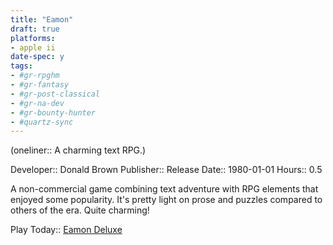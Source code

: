 ```yaml
---
title: "Eamon"
draft: true
platforms:
- apple ii
date-spec: y
tags:
- #gr-rpghm 
- #gr-fantasy 
- #gr-post-classical
- #gr-na-dev 
- #gr-bounty-hunter 
- #quartz-sync
---
```


(oneliner:: A charming text RPG.)

Developer:: Donald Brown
Publisher:: 
Release Date:: 1980-01-01
Hours:: 0.5

A non-commercial game combining text adventure with RPG elements that enjoyed some popularity. It's pretty light on prose and puzzles compared to others of the era. Quite charming!

Play Today:: [Eamon Deluxe](http://www.eamonag.org/pages/eamondx.htm)